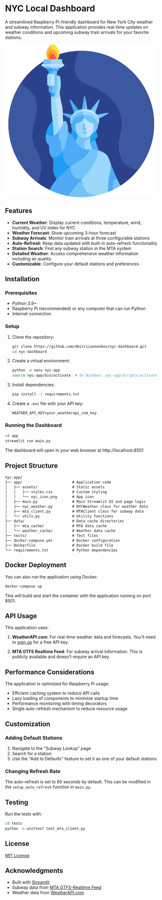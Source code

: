 # NYC Local Dashboard

A streamlined Raspberry Pi-friendly dashboard for New York City weather and subway information. This application provides real-time updates on weather conditions and upcoming subway train arrivals for your favorite stations.

![NYC Dashboard Screenshot](app/assets/nyc_icon.png)

## Features

- **Current Weather**: Display current conditions, temperature, wind, humidity, and UV index for NYC
- **Weather Forecast**: Show upcoming 3-hour forecast
- **Subway Arrivals**: Monitor train arrivals at three configurable stations
- **Auto-Refresh**: Keep data updated with built-in auto-refresh functionality
- **Station Search**: Find any subway station in the MTA system
- **Detailed Weather**: Access comprehensive weather information including air quality
- **Customizable**: Configure your default stations and preferences

## Installation

### Prerequisites

- Python 3.9+
- Raspberry Pi (recommended) or any computer that can run Python
- Internet connection

### Setup

1. Clone the repository:
   ```bash
   git clone https://github.com/dmitriiannenkov/nyc-dashboard.git
   cd nyc-dashboard
   ```

2. Create a virtual environment:
   ```bash
   python -m venv nyc-app
   source nyc-app/bin/activate  # On Windows: nyc-app\Scripts\activate
   ```

3. Install dependencies:
   ```bash
   pip install -r requirements.txt
   ```

4. Create a `.env` file with your API key:
   ```
   WEATHER_API_KEY=your_weatherapi_com_key
   ```

### Running the Dashboard

```bash
cd app
streamlit run main.py
```

The dashboard will open in your web browser at http://localhost:8501

## Project Structure

```
nyc-app/
├── app/                       # Application code
│   ├── assets/                # Static assets
│   │   ├── styles.css         # Custom styling
│   │   └── nyc_icon.png       # App icon
│   ├── main.py                # Main Streamlit UI and page logic
│   ├── nyc_weather.py         # NYCWeather class for weather data
│   ├── mta_client.py          # MTAClient class for subway data
│   └── utils.py               # Utility functions
├── data/                      # Data cache directories
│   ├── mta_cache/             # MTA data cache
│   └── weather_cache/         # Weather data cache
├── tests/                     # Test files
├── docker-compose.yml         # Docker configuration
├── Dockerfile                 # Docker build file
└── requirements.txt           # Python dependencies
```

## Docker Deployment

You can also run the application using Docker:

```bash
docker-compose up
```

This will build and start the container with the application running on port 8501.

## API Usage

This application uses:

1. **WeatherAPI.com**: For real-time weather data and forecasts. You'll need to [sign up](https://www.weatherapi.com/signup.aspx) for a free API key.

2. **MTA GTFS Realtime Feed**: For subway arrival information. This is publicly available and doesn't require an API key.

## Performance Considerations

The application is optimized for Raspberry Pi usage:

- Efficient caching system to reduce API calls
- Lazy loading of components to minimize startup time
- Performance monitoring with timing decorators
- Single auto-refresh mechanism to reduce resource usage

## Customization

### Adding Default Stations

1. Navigate to the "Subway Lookup" page
2. Search for a station
3. Use the "Add to Defaults" feature to set it as one of your default stations

### Changing Refresh Rate

The auto-refresh is set to 60 seconds by default. This can be modified in the `setup_auto_refresh` function in `main.py`.

## Testing

Run the tests with:

```bash
cd tests
python -m unittest test_mta_client.py
```

## License

[MIT License](LICENSE)

## Acknowledgments

- Built with [Streamlit](https://streamlit.io/)
- Subway data from [MTA GTFS-Realtime Feed](https://api.mta.info/)
- Weather data from [WeatherAPI.com](https://www.weatherapi.com/)
